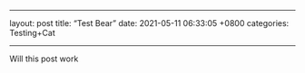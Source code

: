 - - - -
layout: post
title:  “Test Bear”
date:   2021-05-11 06:33:05 +0800
categories: Testing+Cat
- - - -

Will this post work
